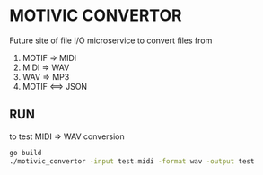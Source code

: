 # MOTIVIC CONVERTOR
Future site of file I/O microservice to convert files from
1. MOTIF => MIDI
2. MIDI => WAV
3. WAV => MP3
4. MOTIF <==> JSON

## RUN
to test MIDI => WAV conversion
```bash
go build
./motivic_convertor -input test.midi -format wav -output test
```